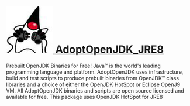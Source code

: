 # [<img src="AdoptOpenJDK.png" width="128" height="128"/> AdoptOpenJDK_JRE8](https://chocolatey.org/packages/AdoptOpenJDK-JRE8)

Prebuilt OpenJDK Binaries for Free!
Java™ is the world's leading programming language and platform. AdoptOpenJDK uses infrastructure, build and test scripts to produce prebuilt binaries from OpenJDK™ class libraries and a choice of either the OpenJDK HotSpot or Eclipse OpenJ9 VM.
All AdoptOpenJDK binaries and scripts are open source licensed and available for free. This package uses OpenJDK HotSpot for JRE8